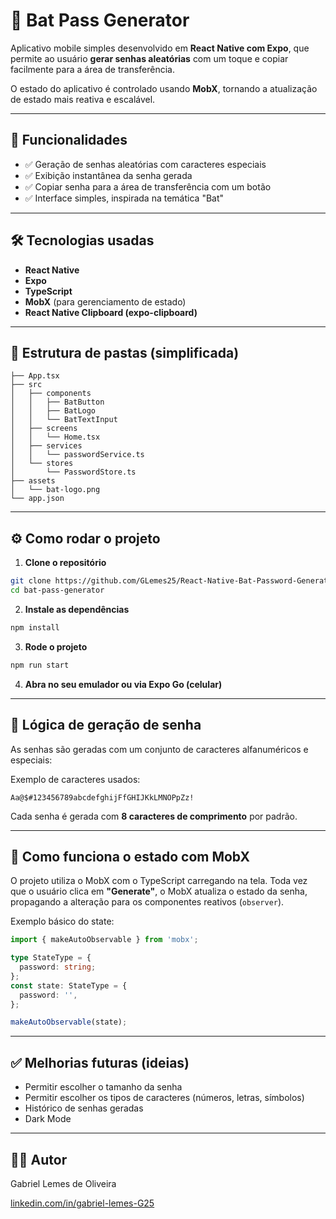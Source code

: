 # 🦇 Bat Pass Generator

Aplicativo mobile simples desenvolvido em **React Native com Expo**, que permite ao usuário **gerar senhas aleatórias** com um toque e copiar facilmente para a área de transferência.

O estado do aplicativo é controlado usando **MobX**, tornando a atualização de estado mais reativa e escalável.

---

## 📱 Funcionalidades

- ✅ Geração de senhas aleatórias com caracteres especiais
- ✅ Exibição instantânea da senha gerada
- ✅ Copiar senha para a área de transferência com um botão
- ✅ Interface simples, inspirada na temática "Bat"

---

## 🛠️ Tecnologias usadas

- **React Native**
- **Expo**
- **TypeScript**
- **MobX** (para gerenciamento de estado)
- **React Native Clipboard (expo-clipboard)**

---

## 📂 Estrutura de pastas (simplificada)

```
├── App.tsx
├── src
│   ├── components
│   │   ├── BatButton
│   │   ├── BatLogo
│   │   └── BatTextInput
│   ├── screens
│   │   └── Home.tsx
│   ├── services
│   │   └── passwordService.ts
│   └── stores
│       └── PasswordStore.ts
├── assets
│   └── bat-logo.png
└── app.json
```

---

## ⚙️ Como rodar o projeto

1. **Clone o repositório**

```bash
git clone https://github.com/GLemes25/React-Native-Bat-Password-Generator.git
cd bat-pass-generator
```

2. **Instale as dependências**

```bash
npm install
```

3. **Rode o projeto**

```bash
npm run start
```

4. **Abra no seu emulador ou via Expo Go (celular)**

---

## 🔑 Lógica de geração de senha

As senhas são geradas com um conjunto de caracteres alfanuméricos e especiais:

Exemplo de caracteres usados:

```
Aa@$#123456789abcdefghijFfGHIJKkLMNOPpZz!
```

Cada senha é gerada com **8 caracteres de comprimento** por padrão.

---

## 🧠 Como funciona o estado com MobX

O projeto utiliza o MobX com o TypeScript carregando na tela.
Toda vez que o usuário clica em **"Generate"**, o MobX atualiza o estado da senha, propagando a alteração para os componentes reativos (`observer`).

Exemplo básico do state:

```ts
import { makeAutoObservable } from 'mobx';

type StateType = {
  password: string;
};
const state: StateType = {
  password: '',
};

makeAutoObservable(state);
```

---

## ✅ Melhorias futuras (ideias)

- Permitir escolher o tamanho da senha
- Permitir escolher os tipos de caracteres (números, letras, símbolos)
- Histórico de senhas geradas
- Dark Mode

---

## 🧑‍💻 Autor

Gabriel Lemes de Oliveira

[linkedin.com/in/gabriel-lemes-G25](https://linkedin.com/in/gabriel-lemes-G25)
